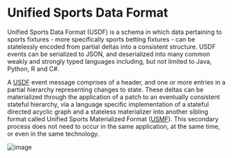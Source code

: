 # Unified Sports Data Format
Unified Sports Data Format (USDF) is a schema in which data pertaining to sports fixtures - more specifically sports betting fixtures - can be statelessly encoded from partial deltas into a consistent structure. USDF events can be serialized to JSON, and deserialized into many common weakly and strongly typed languages including, but not limited to Java, Python, R and C#.

A [USDF](UsdfTypes.md) event message comprises of a header, and one or more entries in a partial hierarchy representing changes to state. These deltas can be materialized through the application of a patch to an eventually consistent stateful hierarchy, via a language specific implementation of a stateful directed acyclic graph and a stateless materializer into another sibling format called Unified Sports Materialized Format ([USMF](UsmfTypes.md)). This secondary process does not need to occur in the same application, at the same time, or even in the same technology.

![image](https://user-images.githubusercontent.com/1805709/187051015-b1787fae-7b9e-4510-bf8a-b6bb4b730ff6.png)
